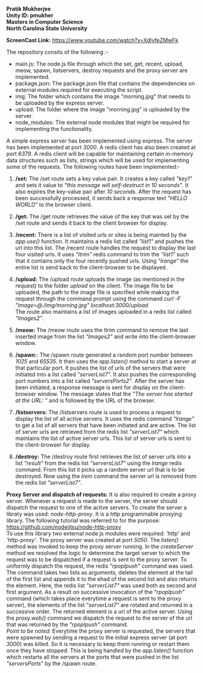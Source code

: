 **Pratik Mukherjee** <br />
**Unity ID: pmukher** <br />
**Masters in Computer Science** <br />
**North Carolina State University** <br />

**ScreenCast Link:** https://www.youtube.com/watch?v=XdIyfeZMwFk 

The repository consits of the following :- <br/> 
* main.js:  The node.js file through which the set, get, recent, upload, meow, spawn, listservers, destroy requests and the proxy server are implemented. <br/> 
* package.json: The package.json file that contains the dependencies on external modules required for executing the script.  <br />
* img: The folder which contains the image "morning.jpg" that needs to be uploaded by the express server.  
* upload: The folder where the image "morning.jpg" is uploaded by the server. <br/> 
* node_modules: The external node modules that might be required for implementing the functionality.  <br/> 

A simple express server has been implemented using express. The server has been implemented at port *3000*. A redis client has also been created at port *6379*. A redis client will be capable for maintaining certain in-memory data structures such as lists, strings which will be used for implementing some of the requests. The following routes have been implemented:- 

1. **/set:** The /set route sets a key value pair. It creates a key called *"key1"* and sets it value to *"this message will self-destruct in 10 seconds"*. It also expires the key-value pair after *10 seconds*. After the request has been successfully processed, it sends back a response text *"HELLO WORLD"* to the browser client. 

2. **/get:** The /get route retrieves the value of the key that was set by the /set route and sends it back to the client browser for display.  

3. **/recent:** There is a list of visited urls or sites is being mainted by the *app.use()* function. It maintains a redis list called *"list1"* and pushes the url into this list. The /recent route handles the request to display the last four visited urls. It uses *"ltrim"* redis command to trim the *"list1"* such that it contains only the four recently pushed urls. Using *"lrange"* the entire list is send back to the client-browser to be displayed.

4. **/upload:** The  /upload route uploads the image (as mentioned in the request) to the folder *upload* on the client. The image file to be uploaded, the path to the image file is specified while making the request through the command prompt using the command *curl -F "image=@./img/morning.jpg" localhost:3000/upload*  
The route also maintains a list of images uploaded in a redis list called *"Images2"*.  

6. **/meow:** The /meow route uses the ltrim command to remove the last inserted image from the list *"Images2"* and write into the client-browser window.  

7. **/spawn:**: The /spawn route generated a random port number between *1025* and *65535*. It then uses the *app.listen()* method to start a server at that particular port. It pushes the list of urls of the servers that were initiated into a list called *"serverList7"*. It also pushes the corresponding port numbers into a list called *"serversPorts2"*. After the server has been initiated, a response message is sent for display on the client-browser window. The message states that the *"The server has started at the URL: "* and is followed by the URL of the browser. 

8. **/listservers:** The /listservers route is used to process a request to display the list of all active servers. It uses the redis command *"lrange"* to get a list of all servers that have been initiated and are active. The list of server urls are retrieved from the redis list *"serverList7"* which maintains the list of active server urls. This list of server urls is sent to the client-browser for display.  

9. **/destroy:** The /destroy route first retrieves the list of server urls into a list *"result"* from the redis list *"serversList7"* using the *lrange* redis command. From this list it picks up a random server url that is to be destroyed. Now using the *lrem* command the server url is removed from the redis list *"serverList7"*.


**Proxy Server and dispatch of requests:** It is also required to create a proxy server. Whenever a request is made to the server, the server should dispatch the request to one of the active servers.
To create the server a libraty was used: *node-http-proxy*. It is a http programmable proxying library. The following tutorial was referred to for the purpose: https://github.com/nodejitsu/node-http-proxy </br> 
To use this library two external node.js modules were required: *'http'* and *'http-proxy'*. The proxy server was created at port *5050*. The *listen()* method was invoked to keep the proxy server running. In the *createServer* method we resolved the logic to determine the target server to which the request was to be dispatched if a request is sent to the proxy server. To uniformly dispatch the request, the redis *"rpoplpush"* command was used. The command takes two lists as arguments, deletes the element at the tail of the first list and appends it to the ehad of the second list and also returns the element. Here, the redis list *"serverList7"* was used both as second and first argument. As a result on successive invocation of the *"rpoplpush"* command (which takes place everytime a request is sent to the proxy server), the elements of the list *"serverList7"* are rotated and returned in a successive order. The returned element is a url of the active server. Using the *proxy.web()* command we dispatch the request to the server of the url that was returned by the *"rpoplpush"* command.  
*Point to be noted:* Everytime the proxy server is requested, the servers that were spawned by sending a request to the initial express server (at port *3000*) was killed. So it is necessary to keep them running or restart them once they have stopped. This is being handled by the *app.listen()* function which restarts all the servers at the ports that were pushed in the list *"serversPorts"* by the /spawn route. 









